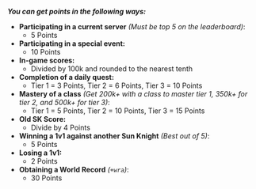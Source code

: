 **_You can get points in the following ways:_**
*   **Participating in a current server** _(Must be top 5 on the leaderboard)_:
    - 5 Points
*   **Participating in a special event:**
    - 10 Points
*   **In-game scores:**
    - Divided by 100k and rounded to the nearest tenth
*   **Completion of a daily quest:**
    - Tier 1 = 3 Points, Tier 2 = 6 Points, Tier 3 = 10 Points
*   **Mastery of a class** _(Get 200k+ with a class to master tier 1, 350k+ for tier 2, and 500k+ for tier 3)_:
    - Tier 1 = 5 Points, Tier 2 = 10 Points, Tier 3 = 15 Points
*   **Old SK Score:**
    - Divide by 4 Points
*   **Winning a 1v1 against another Sun Knight** _(Best out of 5)_:
    - 5 Points
*   **Losing a 1v1:**
    - 2 Points
*   **Obtaining a World Record** _(`+wra`)_:
    - 30 Points